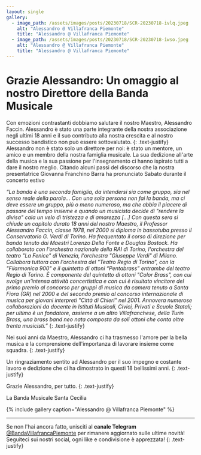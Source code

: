 ```yaml
---
layout: single
gallery:
  - image_path: /assets/images/posts/20230718/SCR-20230718-ivlq.jpeg
    alt: "Alessandro @ Villafranca Piemonte"
    title: "Alessandro @ Villafranca Piemonte"
  - image_path: /assets/images/posts/20230718/SCR-20230718-iwso.jpeg
    alt: "Alessandro @ Villafranca Piemonte"
    title: "Alessandro @ Villafranca Piemonte"
---
```


# Grazie Alessandro: Un omaggio al nostro Direttore della Banda Musicale

Con emozioni contrastanti dobbiamo salutare il nostro Maestro, Alessandro Faccin. Alessandro è stato una parte integrante della nostra associazione negli ultimi 18 anni e il suo contributo alla nostra crescita e al nostro successo bandistico non può essere sottovalutato.
{: .text-justify}
Alessandro non è stato solo un direttore per noi: è stato un mentore, un amico e un membro della nostra famiglia musicale. La sua dedizione all'arte della musica e la sua passione per l'insegnamento ci hanno ispirato tutti a dare il nostro meglio.
Citando alcuni passi del discorso che la nostra presentatrice Giovanna Franchino Barra ha pronunciato Sabato durante il concerto estivo

*“La banda è una seconda famiglia, da intendersi sia come gruppo, sia nel senso reale della parola… Con una sola persona non fai la banda, ma ci deve essere un gruppo, più o meno numeroso, ma che abbia il piacere di passare del tempo insieme e quando un musicista decide di "rendere la divisa" cala un velo di tristezza e di amarezza […] Con questa sera si chiude un capitolo durato 18 anni del nostro Maestro, il Professor Alessandro Faccin, classe 1978, nel 2000 si diploma in bassotuba presso il Conservatorio G. Verdi di Torino. Ha frequentato il corso di direzione per banda tenuto dai Maestri Lorenzo Della Fonte e Douglas Bostock. Ha collaborato con l'orchestra nazionale della RAI di Torino, l'orchestra del teatro "La Fenice" di Venezia, l'orchestra "Giuseppe Verdi" di Milano. Collabora tuttora con l'orchestra del "Teatro Regio di Torino", con la "Filarmonica 900" e il quintetto di ottoni “Pentabrass” entrambe del teatro Regio di Torino. È componente del quintetto di ottoni "Color Brass", con cui svolge un’intensa attività concertistica e con cui è risultato vincitore del primo premio al concorso per gruppi di musica da camera tenuto a Santa Fiora (GR) nel 2000 e del secondo premio al concorso internazionale di musica per giovani interpreti "Città di Chieri" nel 2001. Annovera numerose collaborazioni da docente in Istituti Musicali, Civici, Privati e Scuole Statali; per ultimo è un fondatore, assieme a un altro Villafranchese, della Turin Brass, una brass band neo nata composta da soli ottoni che conta oltre trenta musicisti.”*
{: .text-justify}

Nei suoi anni da Maestro, Alessandro ci ha trasmesso l'amore per la bella musica e la comprensione dell'importanza di lavorare insieme come squadra.
{: .text-justify}

Un ringraziamento sentito ad Alessandro per il suo impegno e costante lavoro e dedizione che ci ha dimostrato in questi 18 bellissimi anni.
{: .text-justify}

Grazie Alessandro, per tutto.
{: .text-justify}

La Banda Musicale Santa Cecilia


{% include gallery caption="Alessandro @ Villafranca Piemonte" %}

---

Se non l'hai ancora fatto, unisciti al **canale Telegram** [@BandaVillafrancaPiemonte](https://t.me/BandaVillafrancaPiemonte) per rimanere aggiornato sulle ultime novità! Seguiteci sui nostri social, ogni like e condivisione è apprezzata!
{: .text-justify}